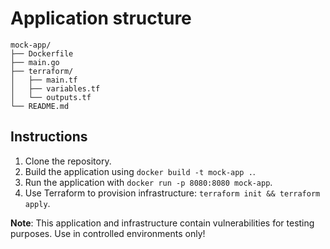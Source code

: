 # Application structure

```
mock-app/
├── Dockerfile
├── main.go
├── terraform/
│   ├── main.tf
│   ├── variables.tf
│   └── outputs.tf
└── README.md
```

## Instructions

1. Clone the repository.
2. Build the application using `docker build -t mock-app .`.
3. Run the application with `docker run -p 8080:8080 mock-app`.
4. Use Terraform to provision infrastructure: `terraform init && terraform apply`.

**Note**: This application and infrastructure contain vulnerabilities for testing purposes. Use in controlled environments only!
